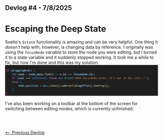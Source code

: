 ## Devlog #4 - 7/8/2025
# Escaping the Deep State

Svelte's `$state` functionality is amazing and can be very helpful. One thing it *doesn't* help with, however, is changing data by reference. I originally was using the `focusNode` variable to store the node you were editing, but I turned it to a state variable and it suddenly stopped working. It took me a while to fix, but now I'm done and this was my solution.
![Solution](img/devlog_4_solution.png)

I've also been working on a toolbar at the bottom of the screen for switching between editing modes, which is currently unfinished.

<br>
<br>

[<-- Previous Devlog](DEVLOG_3.md)<!--   [Next Devlog --\>](DNA_DEVLOG_5.md)-->